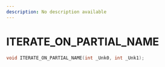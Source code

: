 ```yaml
---
description: No description available 
---
```


# ITERATE_ON_PARTIAL_NAME

```cpp
void ITERATE_ON_PARTIAL_NAME(int _Unk0, int _Unk1);
```